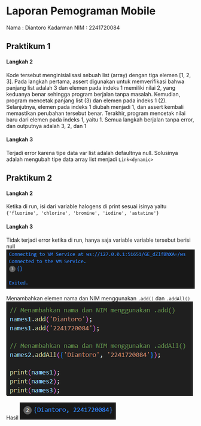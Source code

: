 # Laporan Pemograman Mobile
Nama : Diantoro Kadarman
NIM  : 2241720084
## Praktikum 1
#### Langkah 2

Kode tersebut menginisialisasi sebuah list (array) dengan tiga elemen [1, 2, 3]. Pada langkah pertama, assert digunakan untuk memverifikasi bahwa panjang list adalah 3 dan elemen pada indeks 1 memiliki nilai 2, yang keduanya benar sehingga program berjalan tanpa masalah. Kemudian, program mencetak panjang list (3) dan elemen pada indeks 1 (2). Selanjutnya, elemen pada indeks 1 diubah menjadi 1, dan assert kembali memastikan perubahan tersebut benar. Terakhir, program mencetak nilai baru dari elemen pada indeks 1, yaitu 1. Semua langkah berjalan tanpa error, dan outputnya adalah 3, 2, dan 1

#### Langkah 3
Terjadi error karena tipe data var list adalah defaultnya null. Solusinya adalah mengubah tipe data array list menjadi ```Link<dynamic>```

## Praktikum 2
#### Langkah 2
Ketika di run, isi dari variable halogens di print sesuai isinya yaitu ```{'fluorine', 'chlorine', 'bromine', 'iodine', 'astatine'}```

#### Langkah 3
Tidak terjadi error ketika di run, hanya saja variable variable tersebut berisi null
![alt text](image.png)

Menambahkan elemen nama dan NIM menggunakan ```.add()``` dan ```.addAll()```
![alt text](image-1.png)

Hasil
![alt text](image-2.png)




